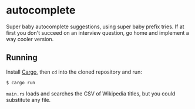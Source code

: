 # autocomplete

Super baby autocomplete suggestions, using super baby prefix tries. If at first you don't succeed on an interview question, go home and implement a way cooler version.

## Running

Install [Cargo](http://doc.crates.io/), then `cd` into the cloned repository and run:

```
$ cargo run
```

`main.rs` loads and searches the CSV of Wikipedia titles, but you could substitute any file.
